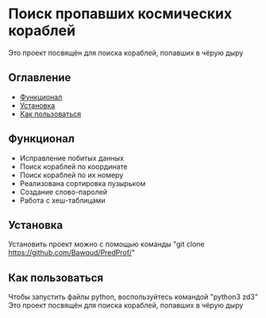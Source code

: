 # Поиск пропавших космических кораблей
Это проект посвящён для поиска кораблей, попавших в чёрую дыру

## Оглавление
- [Функционал](#функционал)
- [Установка](#установка)
- [Как пользоваться](#как-пользоваться)

## Функционал
- Исправление побитых данных
- Поиск кораблей по координате
- Поиск кораблей по их номеру
- Реализована сортировка пузырьком
- Создание слово-паролей
- Работа с хеш-таблицами

## Установка
Установить проект можно с помощью команды
"git clone https://github.com/Bawqud/PredProf/"

## Как пользоваться
Чтобы запустить файлы python, воспользуйтесь командой
"python3 zd3"
Это проект посвящён для поиска кораблей, попавших в чёрую дыру
